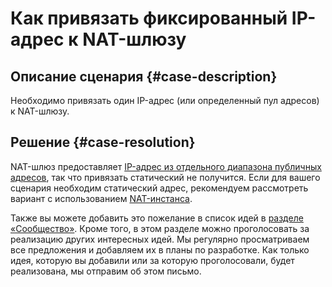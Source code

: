 # Как привязать фиксированный IP-адрес к NAT-шлюзу


## Описание сценария {#case-description}

Необходимо привязать один IP-адрес (или определенный пул адресов) к NAT-шлюзу.

## Решение {#case-resolution}

NAT-шлюз предоставляет [IP-адрес из отдельного диапазона публичных адресов](../../../vpc/concepts/ips), так что привязать статический не получится. Если для вашего сценария необходим статический адрес, рекомендуем рассмотреть вариант с использованием [NAT-инстанса](../../../solutions/routing/nat-instance).

Также вы можете добавить это пожелание в список идей в [разделе «Сообщество»](https://cloud.yandex.ru/features). Кроме того, в этом разделе можно проголосовать за реализацию других интересных идей. Мы регулярно просматриваем все предложения и добавляем их в планы по разработке. Как только идея, которую вы добавили или за которую проголосовали, будет реализована, мы отправим об этом письмо.
